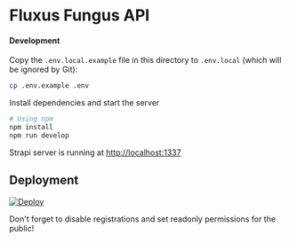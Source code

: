 # Fluxus Fungus API

#### Development

Copy the `.env.local.example` file in this directory to `.env.local` (which will be ignored by Git):

```bash
cp .env.example .env
```

Install dependencies and start the server
```bash
# Using npm
npm install
npm run develop
```

Strapi server is running at [http://localhost:1337](http://localhost:1337)

## Deployment
[![Deploy](https://www.herokucdn.com/deploy/button.svg)](https://heroku.com/deploy?template=https://github.com/gutobenn/fluxusfungus-api)

Don't forget to disable registrations and set readonly permissions for the public!
